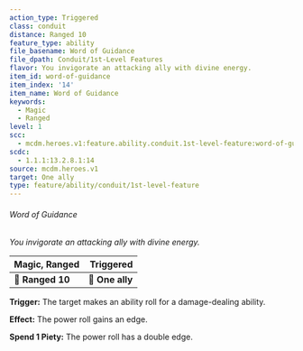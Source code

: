 ```yaml
---
action_type: Triggered
class: conduit
distance: Ranged 10
feature_type: ability
file_basename: Word of Guidance
file_dpath: Conduit/1st-Level Features
flavor: You invigorate an attacking ally with divine energy.
item_id: word-of-guidance
item_index: '14'
item_name: Word of Guidance
keywords:
  - Magic
  - Ranged
level: 1
scc:
  - mcdm.heroes.v1:feature.ability.conduit.1st-level-feature:word-of-guidance
scdc:
  - 1.1.1:13.2.8.1:14
source: mcdm.heroes.v1
target: One ally
type: feature/ability/conduit/1st-level-feature
---
```


###### Word of Guidance

*You invigorate an attacking ally with divine energy.*

| **Magic, Ranged** |   **Triggered** |
| ----------------- | --------------: |
| **📏 Ranged 10**  | **🎯 One ally** |

**Trigger:** The target makes an ability roll for a damage-dealing ability.

**Effect:** The power roll gains an edge.

**Spend 1 Piety:** The power roll has a double edge.
